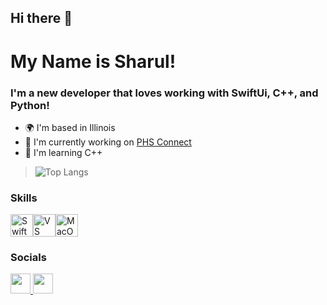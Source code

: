 ## Hi there 👋

# My Name is Sharul!

### I'm a new developer that loves working with SwiftUi, C++, and Python!

* 🌍  I'm based in Illinois
* 🚀  I'm currently working on [PHS Connect](http://github.com/Immortal215/PHS-Connect)
* 🧠  I'm learning C++

<!-- > [![trophy](https://github-profile-trophy.vercel.app/?username=Immortal215)](https://github.com/ryo-ma/github-profile-trophy) -->

> ![Top Langs](https://github-readme-stats.vercel.app/api/top-langs/?username=Immortal215&hide=Rich%20Text%20Format,c%23&layout=compact&size_weight=1)
 
### Skills

<p align="left">
<a href="https://developer.apple.com/swift/" target="_blank" rel="noreferrer"><img src="https://raw.githubusercontent.com/danielcranney/readme-generator/main/public/icons/skills/swift-colored.svg" width="36" height="36" alt="Swift" /></a><a href="https://code.visualstudio.com/" target="_blank" rel="noreferrer"><img src="https://raw.githubusercontent.com/danielcranney/readme-generator/main/public/icons/skills/visualstudiocode.svg" width="36" height="36" alt="VS Code" /></a><a href="https://apple.com" target="_blank" rel="noreferrer"><img src="https://raw.githubusercontent.com/danielcranney/readme-generator/main/public/icons/skills/macos-colored.svg" width="36" height="36" alt="MacOS" /></a>
</p>

### Socials

<p align="left"> <a href="https://discord.com/users/immortal215" target="_blank" rel="noreferrer"> <picture> <source media="(prefers-color-scheme: dark)" srcset="https://raw.githubusercontent.com/danielcranney/readme-generator/main/public/icons/socials/discord-dark.svg" /> <source media="(prefers-color-scheme: light)" srcset="https://raw.githubusercontent.com/danielcranney/readme-generator/main/public/icons/socials/discord.svg" /> <img src="https://raw.githubusercontent.com/danielcranney/readme-generator/main/public/icons/socials/discord.svg" width="32" height="32" /> </picture> </a> <a href="https://www.linkedin.com/in//sharul-shah-072ab8312/" target="_blank" rel="noreferrer"> <picture> <source media="(prefers-color-scheme: dark)" srcset="https://raw.githubusercontent.com/danielcranney/readme-generator/main/public/icons/socials/linkedin-dark.svg" /> <source media="(prefers-color-scheme: light)" srcset="https://raw.githubusercontent.com/danielcranney/readme-generator/main/public/icons/socials/linkedin.svg" /> <img src="https://raw.githubusercontent.com/danielcranney/readme-generator/main/public/icons/socials/linkedin.svg" width="32" height="32" /> </picture> </a></p>

<!-- > [![Harlok's WakaTime stats](https://github-readme-stats.vercel.app/api/wakatime?username=Immortal215)](https://github.com/anuraghazra/github-readme-stats) -->


